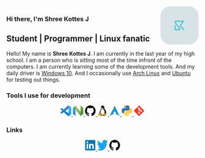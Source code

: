 <img src="https://raw.githubusercontent.com/ShreeKottesJ/ShreeKottesJ/b0395d3d590bb97ce06f9b5bb74480949191bdf0/assests/SK.svg" align="right" width=100px>

### Hi there, I'm Shree Kottes J

## Student | Programmer | Linux fanatic


Hello! My name is **Shree Kottes J**. I am currently in the last year of my high school. I am a person who is sitting most of the time infront of the computers. I am currently learning some of the development tools. And my daily driver is [Windows 10](https://www.microsoft.com/en-in/software-download/windows10). And I occasionally use <a href="https://archlinux.org">[Arch Linux](https://archlinux.org) and [Ubuntu](https://ubuntu.com) for testing out things.

### **Tools I use for development**
<p align = "center">
 
  <a href="https://code.visualstudio.com">
    <img alt="VS Code" src="https://github.com/ShreeKottesJ/ShreeKottesJ/blob/master/assests/VScode.png?raw=true" width="28px" height="28px">
  </a>
  <a href="https://neovim.io">
    <img alt="Neovim" src="https://raw.githubusercontent.com/ShreeKottesJ/ShreeKottesJ/dbc626fc49234c4e6ba1c906b011997830d95a6b/assests/Neovim.svg" width="28px" height="28px">
  </a>
  <a href="https://github.com">
    <img alt="Github" src="https://raw.githubusercontent.com/ShreeKottesJ/ShreeKottesJ/dbc626fc49234c4e6ba1c906b011997830d95a6b/assests/Github.svg" width="28px" height="28px">
  </a>
  <a href="https://www.gnu.org/gnu/linux-and-gnu.en.html">
    <img alt="GNU/Linux" src="https://raw.githubusercontent.com/ShreeKottesJ/ShreeKottesJ/dbc626fc49234c4e6ba1c906b011997830d95a6b/assests/Linux.svg" width="28px" height="28px">
  </a>
  <a href="https://archlinux.org">
    <img alt="Arch Linux" src="https://raw.githubusercontent.com/ShreeKottesJ/ShreeKottesJ/dbc626fc49234c4e6ba1c906b011997830d95a6b/assests/Arch%20linux.svg" width="28px" height="28px">
  </a>
  <a href="https://www.python.org">
    <img alt="Python" src="https://raw.githubusercontent.com/ShreeKottesJ/ShreeKottesJ/dbc626fc49234c4e6ba1c906b011997830d95a6b/assests/Python.svg" width="28px" height="28px">
  </a>
  <a href="https://git-scm.com">
    <img alt="Git" src="https://raw.githubusercontent.com/ShreeKottesJ/ShreeKottesJ/dbc626fc49234c4e6ba1c906b011997830d95a6b/assests/Git.svg" width="28px" height="28px">
  </a>
</p>

### **Links**
<p align='center'>
  <a href="https://www.linkedin.com/in/shreekottes/">
    <img alt="Linkedin" src="https://raw.githubusercontent.com/ShreeKottesJ/ShreeKottesJ/2fb78c8c1c64647a9bbf3ef96b569029b04044f3/assests/social/linkedin-icon.svg" width="28px" height="28px">
  </a>
  <a href="https://twitter.com/ShreeKottes">
    <img alt="Git" src="https://raw.githubusercontent.com/ShreeKottesJ/ShreeKottesJ/2fb78c8c1c64647a9bbf3ef96b569029b04044f3/assests/social/twitter-official.svg" width="28px" height="28px">
  </a>
  <a href="https://github.com/ShreeKottesJ">
    <img alt="Git" src="https://raw.githubusercontent.com/ShreeKottesJ/ShreeKottesJ/dbc626fc49234c4e6ba1c906b011997830d95a6b/assests/Github.svg" width="28px" height="28px">
  </a>
</p>



